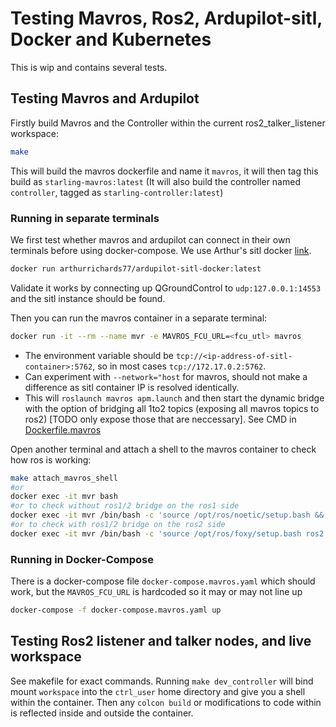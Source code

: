 # Testing Mavros, Ros2, Ardupilot-sitl, Docker and Kubernetes

This is wip and contains several tests.

## Testing Mavros and Ardupilot

Firstly build Mavros and the Controller within the current ros2_talker_listener workspace:
```bash
make
```

This will build the mavros dockerfile and name it `mavros`, it will then tag this build as `starling-mavros:latest` (It will also build the controller named `controller`, tagged as `starling-controller:latest`)

### Running in separate terminals
We first test whether mavros and ardupilot can connect in their own terminals before using docker-compose. We use Arthur's sitl docker [link](https://github.com/arthurrichards77/ardupilot_sitl_docker).

```bash
docker run arthurrichards77/ardupilot-sitl-docker:latest
```
Validate it works by connecting up QGroundControl to `udp:127.0.0.1:14553` and the sitl instance should be found.

Then you can run the mavros container in a separate terminal:
```bash
docker run -it --rm --name mvr -e MAVROS_FCU_URL=<fcu_utl> mavros
```
- The environment variable should be `tcp://<ip-address-of-sitl-container>:5762`, so in most cases `tcp://172.17.0.2:5762`. 
- Can experiment with `--network="host` for mavros, should not make a difference as sitl container IP is resolved identically.
- This will `roslaunch mavros apm.launch` and then start the dynamic bridge with the option of bridging all 1to2 topics (exposing all mavros topics to ros2) [TODO only expose those that are neccessary]. See CMD in [Dockerfile.mavros](../../controller/Dockerfile.mavros)

Open another terminal and attach a shell to the mavros container to check how ros is working:
```bash
make attach_mavros_shell
#or
docker exec -it mvr bash
#or to check without ros1/2 bridge on the ros1 side
docker exec -it mvr /bin/bash -c 'source /opt/ros/noetic/setup.bash && rostopic echo /diagnostics'
#or to check with ros1/2 bridge on the ros2 side
docker exec -it mvr /bin/bash -c 'source /opt/ros/foxy/setup.bash ros2 topic echo /diagnostics'
```

### Running in Docker-Compose
There is a docker-compose file `docker-compose.mavros.yaml` which should work, but the `MAVROS_FCU_URL` is hardcoded so it may or may not line up
```bash
docker-compose -f docker-compose.mavros.yaml up 
```

## Testing Ros2 listener and talker nodes, and live workspace

See makefile for exact commands. Running `make dev_controller` will bind mount `workspace` into the `ctrl_user` home directory and give you a shell within the container. Then any `colcon build` or modifications to code within is reflected inside and outside the container. 
